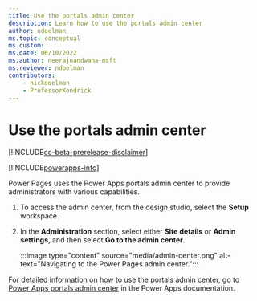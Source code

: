 ```yaml
---
title: Use the portals admin center
description: Learn how to use the portals admin center
author: ndoelman
ms.topic: conceptual
ms.custom: 
ms.date: 06/10/2022
ms.author: neerajnandwana-msft
ms.reviewer: ndoelman
contributors:
    - nickdoelman
    - ProfessorKendrick
---
```


# Use the portals admin center

[!INCLUDE[cc-beta-prerelease-disclaimer](../includes/cc-beta-prerelease-disclaimer.md)]

[!INCLUDE[powerapps-info](../includes/cc-powerapps-info.md)]

Power Pages uses the Power Apps portals admin center to provide administrators with various capabilities.

1. To access the admin center, from the design studio, select the **Setup** workspace.

1. In the **Administration** section, select either **Site details** or **Admin settings**, and then select **Go to the admin center**.

    :::image type="content" source="media/admin-center.png" alt-text="Navigating to the Power Pages admin center.":::

For detailed information on how to use the portals admin center, go to [Power Apps portals admin center](/powerapps/maker/portals/admin/admin-overview) in the Power Apps documentation.

